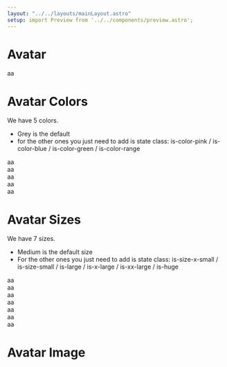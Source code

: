 ```yaml
---
layout: "../../layouts/mainLayout.astro"
setup: import Preview from '../../components/preview.astro';
---
```


# Avatar

<Preview>
<div class="avatar">aa</div>
</Preview>

# Avatar Colors

We have 5 colors.

- Grey is the default
- for the other ones you just need to add is state class: is-color-pink / is-color-blue / is-color-green / is-color-range

<Preview>
<div class="u-flex u-gap-10">
  <div class="avatar">aa</div>
  <div class="avatar is-color-pink">aa</div>
  <div class="avatar is-color-blue">aa</div>
  <div class="avatar is-color-green">aa</div>
  <div class="avatar is-color-range">aa</div>
</div>
</Preview>

# Avatar Sizes

We have 7 sizes.

- Medium is the default size
- For the other ones you just need to add is state class: is-size-x-small / is-size-small / is-large / is-x-large / is-xx-large / is-huge

<Preview>
<div class="u-flex u-gap-10">
  <div class="avatar is-size-x-small">aa</div>
  <div class="avatar is-size-small">aa</div>
  <div class="avatar is-medium">aa</div>
  <div class="avatar is-large">aa</div>
  <div class="avatar is-x-large">aa</div>
  <div class="avatar is-xx-large">aa</div>
  <div class="avatar is-huge">aa</div>
</div>
</Preview>

# Avatar Image

<Preview>
<img
  class="avatar"
  src="https://secure.gravatar.com/avatar/2e445033b9a319b860dc1b5c63d0f31a?s=250&r=pg&d=mm"
  alt=""
/>
</Preview>
